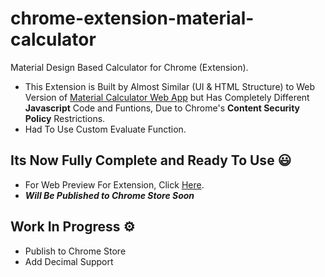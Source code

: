 # chrome-extension-material-calculator
Material Design Based Calculator for Chrome (Extension).
- This Extension is Built by Almost Similar (UI & HTML Structure) to Web Version of [Material Calculator Web App](https://theadityanvs.github.io/material-calculator-web/) but Has Completely Different **Javascript** Code and Funtions, Due to Chrome's **Content Security Policy** Restrictions.
- Had To Use Custom Evaluate Function.

## Its Now Fully Complete and Ready To Use 😃
- For Web Preview For Extension, Click [Here](https://theadityanvs.github.io/chrome-extension-material-calculator/).
- ***Will Be Published to Chrome Store Soon***

## Work In Progress ⚙️
- Publish to Chrome Store
- Add Decimal Support